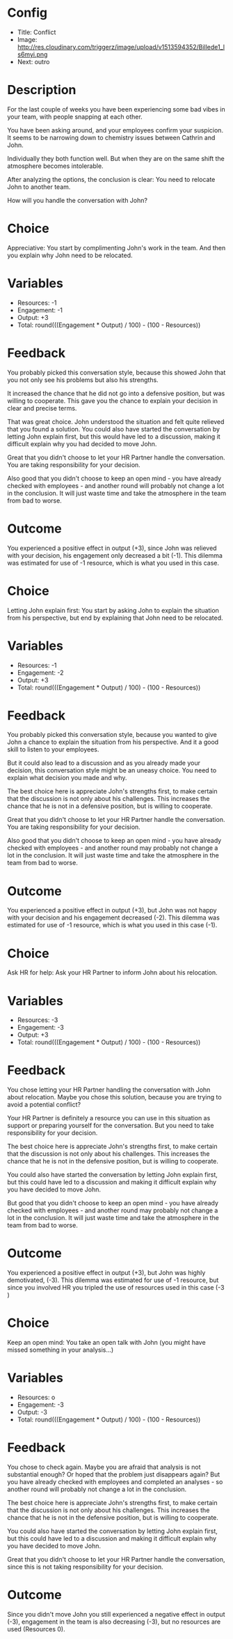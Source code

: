 # Config
 - Title: Conflict
 - Image: http://res.cloudinary.com/triggerz/image/upload/v1513594352/Billede1_ls6myi.png
 - Next: outro

# Description

For the last couple of weeks you have been experiencing some bad vibes in your team, with people snapping at each other.  

You have been asking around, and your employees confirm your suspicion. It seems to be narrowing down to chemistry issues between Cathrin and John. 

Individually they both function well. But when they are on the same shift the atmosphere becomes intolerable. 

After analyzing the options, the conclusion is clear: You need to relocate John to another team.

How will you handle the conversation with John?

# Choice
Appreciative: You start by complimenting John's work in the team. And then you explain why John need to be relocated. 

# Variables
 - Resources: -1
 - Engagement: -1
 - Output: +3
 - Total: round(((Engagement * Output) / 100) - (100 - Resources))

# Feedback
You probably picked this conversation style, because this showed John that you not only see his problems but also his strengths. 

It increased the chance that he did not go into a defensive position, but was willing to cooperate. This gave you the chance to explain your decision in clear and precise terms.

That was great choice. John understood the situation and felt quite relieved that you found a solution. 
You could also have started the conversation by letting John explain first, but this would have led to a discussion, making it difficult explain why you had decided to move John. 

Great that you didn't choose to let your HR Partner handle the conversation. You are taking responsibility for your decision. 

Also good that you didn't choose to keep an open mind - you have already checked with employees - and another round will probably not change a lot in the conclusion. It will just waste time and take the atmosphere in the team from bad to worse.

# Outcome
You experienced a positive effect in output (+3), since John was relieved with your decision, his engagement only decreased a bit (-1). This dilemma was estimated for use of -1 resource, which is what you used in this case.

# Choice
Letting John explain first: You start by asking John to explain the situation from his perspective, but end by explaining that John need to be relocated. 

# Variables
 - Resources: -1
 - Engagement: -2
 - Output: +3
 - Total: round(((Engagement * Output) / 100) - (100 - Resources))

# Feedback
You probably picked this conversation style, because you wanted to give John a chance to explain the situation from his perspective. And it a good skill to listen to your employees. 

But it could also lead to a discussion and as you already made your decision, this conversation style might be an uneasy choice. You need to explain what decision you made and why.

The best choice here is appreciate John's strengths first, to make certain that the discussion is not only about his challenges. This increases the chance that he is not in a defensive position, but is willing to cooperate. 

Great that you didn't choose to let your HR Partner handle the conversation. You are taking responsibility for your decision. 

Also good that you didn't choose to keep an open mind - you have already checked with employees - and another round may probably not change a lot in the conclusion. It will just waste time and take the atmosphere in the team from bad to worse.


# Outcome
You experienced a positive effect in output (+3), but John was not happy with your decision and his engagement decreased (-2). This dilemma was estimated for use of -1 resource, which is what you used in this case (-1).

# Choice
Ask HR for help: Ask your HR Partner to inform John about his relocation.

# Variables
 - Resources: -3
 - Engagement: -3
 - Output: +3
 - Total: round(((Engagement * Output) / 100) - (100 - Resources))

# Feedback
You chose letting your HR Partner handling the conversation with John about relocation. Maybe you chose this solution, because you are trying to avoid a potential conflict? 

Your HR Partner is definitely a resource you can use in this situation as support or preparing yourself for the conversation. But you need to take responsibility for your decision. 

The best choice here is appreciate John's strengths first, to make certain that the discussion is not only about his challenges. This increases the chance that he is not in the defensive position, but is willing to cooperate. 

You could also have started the conversation by letting John explain first, but this could have led to a discussion and making it difficult explain why you have decided to move John. 

But good that you didn't choose to keep an open mind - you have already checked with employees - and another round may probably not change a lot in the conclusion. It will just waste time and take the atmosphere in the team from bad to worse.


# Outcome
You experienced a positive effect in output (+3), but John was highly demotivated, (-3). This dilemma was estimated for use of -1 resource, but since you involved HR you tripled the use of resources used in this case (-3 )

# Choice
Keep an open mind: You take an open talk with John (you might have missed something in your analysis…) 

# Variables
 - Resources: o
 - Engagement: -3
 - Output: -3
 - Total: round(((Engagement * Output) / 100) - (100 - Resources))

# Feedback
You chose to check again. Maybe you are afraid that analysis is not substantial enough? Or hoped that the problem just disappears again? But you have already checked with employees and completed an analyses - so another round will probably not change a lot in the conclusion.

The best choice here is appreciate John's strengths first, to make certain that the discussion is not only about his challenges. This increases the chance that he is not in the defensive position, but is willing to cooperate. 

You could also have started the conversation by letting John explain first, but this could have led to a discussion and making it difficult explain why you have decided to move John. 

Great that you didn't choose to let your HR Partner handle the conversation, since this is not taking responsibility for your decision. 


# Outcome
Since you didn't move John you still experienced a negative effect in output (-3), engagement in the team is also decreasing (-3), but no resources are used (Resources 0).

